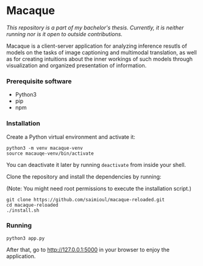 # Macaque

*This repository is a part of my bachelor's thesis. Currently, it is neither running nor is it open to outside contributions.*

Macaque is a client-server application for analyzing inference resutls of models on the tasks of image captioning and multimodal translation, as well as for creating intuitions about the inner workings of such models through visualization and organized presentation of information.

### Prerequisite software
- Python3
- pip
- npm

### Installation

Create a Python virtual environment and activate it:
```
python3 -m venv macaque-venv
source macauqe-venv/bin/activate
```
You can deactivate it later by running `deactivate` from inside your shell.

Clone the repository and install the dependencies by running:

(Note: You might need root permissions to execute the installation script.)
```
git clone https://github.com/saimioul/macaque-reloaded.git
cd macaque-reloaded
./install.sh
```

### Running

`python3 app.py`

After that, go to http://127.0.0.1:5000 in your browser to enjoy the application.
